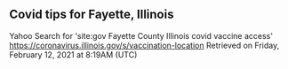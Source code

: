 ## Covid tips for Fayette, Illinois

Yahoo Search for 'site:gov Fayette County Illinois covid vaccine access'
https://coronavirus.illinois.gov/s/vaccination-location
Retrieved on Friday, February 12, 2021 at 8:19AM (UTC)